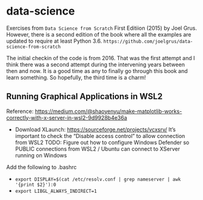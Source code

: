 # data-science
Exercises from `Data Science from Scratch` First Editiion (2015) by Joel Grus.  
However, there is a second edition of the book where all the examples are updated to require at least Python 3.6. `https://github.com/joelgrus/data-science-from-scratch`

The initial checkin of the code is from 2016.  That was the first attempt and I think there was a second attempt during the intervening years between then and now.  It is a good time as any to finally go through this book and learn something.  So hopefully, the third time is a charm!

## Running Graphical Applications in WSL2
Reference: https://medium.com/@shaoyenyu/make-matplotlib-works-correctly-with-x-server-in-wsl2-9d9928b4e36a

- Download XLaunch: https://sourceforge.net/projects/vcxsrv/
It’s important to check the “Disable access control” to allow connection from WSL2
TODO: Figure out how to configure Windows Defender so PUBLIC connections from WSL2 / Ubuntu can connect to XServer running on Windows

Add the following to .bashrc
- `export DISPLAY=$(cat /etc/resolv.conf | grep nameserver | awk '{print $2}'):0`
- `export LIBGL_ALWAYS_INDIRECT=1`